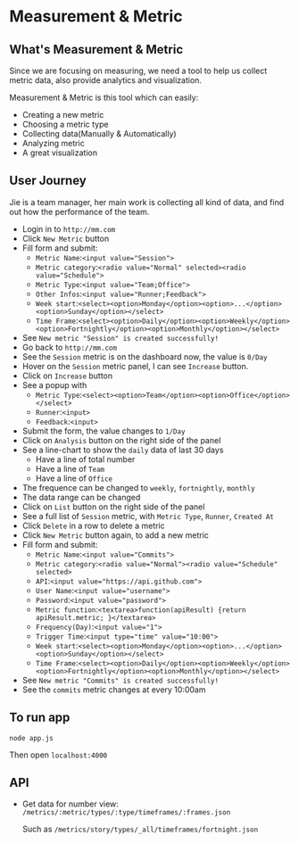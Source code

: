 # Measurement & Metric

## What's Measurement & Metric
Since we are focusing on measuring, we need a tool
to help us collect metric data, also provide analytics
and visualization.

Measurement & Metric is this tool which can easily:
* Creating a new metric
* Choosing a metric type
* Collecting data(Manually & Automatically)
* Analyzing metric
* A great visualization

## User Journey

Jie is a team manager, her main work is collecting
all kind of data, and find out how the performance of
the team.

* Login in to `http://mm.com`
* Click `New Metric` button
* Fill form and submit:
  * `Metric Name`:`<input value="Session">`
  * `Metric category`:`<radio value="Normal" selected><radio value="Schedule">`
  * `Metric Type`:`<input value="Team;Office">`
  * `Other Infos`:`<input value="Runner;Feedback">`
  * `Week start`:`<select><option>Monday</option><option>...</option><option>Sunday</option></select>`
  * `Time Frame`:`<select><option>Daily</option><option>Weekly</option><option>Fortnightly</option><option>Monthly</option></select>`
* See `New metric "Session" is created successfully!`
* Go back to `http://mm.com`
* See the `Session` metric is on the dashboard now, the value is `0/Day`
* Hover on the `Session` metric panel, I can see `Increase`
button.
* Click on `Increase` button
* See a popup with
  * `Metric Type`:`<select><option>Team</option><option>Office</option></select>`
  * `Runner`:`<input>`
  * `Feedback`:`<input>`
* Submit the form, the value changes to `1/Day`
* Click on `Analysis` button on the right side of the panel
* See a line-chart to show the `daily` data of last 30 days
  * Have a line of total number
  * Have a line of `Team`
  * Have a line of `Office`
* The frequence can be changed to `weekly`, `fortnightly`, `monthly`
* The data range can be changed
* Click on `List` button on the right side of the panel
* See a full list of `Session` metric, with `Metric Type`, `Runner`, `Created At`
* Click `Delete` in a row to delete a metric
* Click `New Metric` button again, to add a new metric
* Fill form and submit:
  * `Metric Name`:`<input value="Commits">`
  * `Metric category`:`<radio value="Normal"><radio value="Schedule" selected>`
  * `API`:`<input value="https://api.github.com">`
  * `User Name`:`<input value="username">`
  * `Password`:`<input value="password">`
  * `Metric function`:`<textarea>function(apiResult) {return apiResult.metric; }</textarea>`
  * `Frequency(Day)`:`<input value="1">`
  * `Trigger Time`:`<input type="time" value="10:00">`
  * `Week start`:`<select><option>Monday</option><option>...</option><option>Sunday</option></select>`
  * `Time Frame`:`<select><option>Daily</option><option>Weekly</option><option>Fortnightly</option><option>Monthly</option></select>`
* See `New metric "Commits" is created successfully!`
* See the `commits` metric changes at every 10:00am

## To run app
`node app.js`

Then open `localhost:4000`

## API
* Get data for number view: `/metrics/:metric/types/:type/timeframes/:frames.json`

    Such as `/metrics/story/types/_all/timeframes/fortnight.json`
